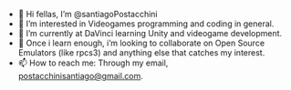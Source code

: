 - 👋 Hi fellas, I’m @santiagoPostacchini
- 👀 I’m interested in Videogames programming and coding in general.
- 🌱 I’m currently at DaVinci learning Unity and videogame development.
- 💞️ Once i learn enough, i’m looking to collaborate on Open Source Emulators (like rpcs3) and anything else that catches my interest.
- 📫 How to reach me: Through my email, postacchinisantiago@gmail.com.
